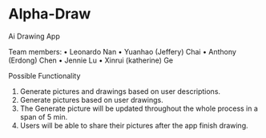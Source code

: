 # Alpha-Draw
Ai Drawing App

Team members:
• Leonardo Nan
• Yuanhao (Jeffery) Chai
• Anthony (Erdong) Chen
• Jennie Lu
• Xinrui (katherine) Ge

Possible Functionality
1. Generate pictures and drawings based on user descriptions.
2. Generate pictures based on user drawings.
3. The Generate picture will be updated throughout the whole process in a span of 5 min.
4. Users will be able to share their pictures after the app finish drawing.


